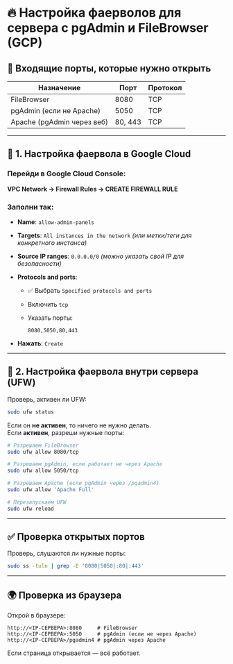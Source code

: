 
# 🔥 Настройка фаерволов для сервера с pgAdmin и FileBrowser (GCP)

## 📍 Входящие порты, которые нужно открыть

| Назначение              | Порт | Протокол |
|-------------------------|------|----------|
| FileBrowser             | 8080 | TCP      |
| pgAdmin (если не Apache)| 5050 | TCP      |
| Apache (pgAdmin через веб) | 80, 443 | TCP  |

---

## 🧱 1. Настройка фаервола в Google Cloud

### Перейди в Google Cloud Console:

**VPC Network → Firewall Rules → CREATE FIREWALL RULE**

### Заполни так:

- **Name**: `allow-admin-panels`
- **Targets**: `All instances in the network` *(или метки/теги для конкретного инстанса)*
- **Source IP ranges**: `0.0.0.0/0` *(можно указать свой IP для безопасности)*
- **Protocols and ports**:
  - ✅ Выбрать `Specified protocols and ports`
  - Включить `tcp`
  - Указать порты:

    ```
    8080,5050,80,443
    ```

- **Нажать**: `Create`

---

## 🧱 2. Настройка фаервола внутри сервера (UFW)

Проверь, активен ли UFW:

```bash
sudo ufw status
```

Если он **не активен**, то ничего не нужно делать.  
Если **активен**, разреши нужные порты:

```bash
# Разрешаем FileBrowser
sudo ufw allow 8080/tcp

# Разрешаем pgAdmin, если работает не через Apache
sudo ufw allow 5050/tcp

# Разрешаем Apache (если pgAdmin через /pgadmin4)
sudo ufw allow 'Apache Full'

# Перезапускаем UFW
sudo ufw reload
```

---

## ✅ Проверка открытых портов

Проверь, слушаются ли нужные порты:

```bash
sudo ss -tuln | grep -E '8080|5050|:80|:443'
```

---

## 🌍 Проверка из браузера

Открой в браузере:

```
http://<IP-СЕРВЕРА>:8080     # FileBrowser
http://<IP-СЕРВЕРА>:5050     # pgAdmin (если не через Apache)
http://<IP-СЕРВЕРА>/pgadmin4 # pgAdmin через Apache
```

Если страница открывается — всё работает.

